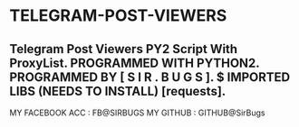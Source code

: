 # TELEGRAM-POST-VIEWERS
Telegram Post Viewers PY2 Script With ProxyList.
PROGRAMMED WITH PYTHON2.
PROGRAMMED BY [ S I R . B U G S ].
$ IMPORTED LIBS (NEEDS TO INSTALL) [requests].
---------------------------------------------
MY FACEBOOK ACC : FB@SIRBUGS
MY GITHUB : GITHUB@SirBugs

